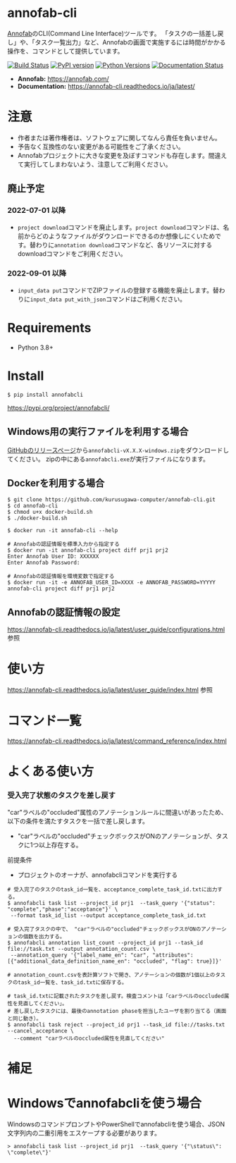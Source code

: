 # annofab-cli
[Annofab](https://annofab.com/)のCLI(Command Line Interface)ツールです。
「タスクの一括差し戻し」や、「タスク一覧出力」など、Annofabの画面で実施するには時間がかかる操作を、コマンドとして提供しています。

[![Build Status](https://app.travis-ci.com/kurusugawa-computer/annofab-cli.svg?branch=main)](https://app.travis-ci.com/kurusugawa-computer/annofab-cli)
[![PyPI version](https://badge.fury.io/py/annofabcli.svg)](https://badge.fury.io/py/annofabcli)
[![Python Versions](https://img.shields.io/pypi/pyversions/annofabcli.svg)](https://pypi.org/project/annofabcli/)
[![Documentation Status](https://readthedocs.org/projects/annofab-cli/badge/?version=latest)](https://annofab-cli.readthedocs.io/ja/latest/?badge=latest)


* **Annofab:** https://annofab.com/
* **Documentation:** https://annofab-cli.readthedocs.io/ja/latest/




# 注意
* 作者または著作権者は、ソフトウェアに関してなんら責任を負いません。
* 予告なく互換性のない変更がある可能性をご了承ください。
* Annofabプロジェクトに大きな変更を及ぼすコマンドも存在します。間違えて実行してしまわないよう、注意してご利用ください。


## 廃止予定

### 2022-07-01 以降
* `project download`コマンドを廃止します。`project download`コマンドは、名前からどのようなファイルがダウンロードできるのか想像しにくいためです。替わりに`annotation download`コマンドなど、各リソースに対するdownloadコマンドをご利用ください。


### 2022-09-01 以降
* `input_data put`コマンドでZIPファイルの登録する機能を廃止します。替わりに`input_data put_with_json`コマンドはご利用ください。



# Requirements
* Python 3.8+

# Install

```
$ pip install annofabcli
```

https://pypi.org/project/annofabcli/

## Windows用の実行ファイルを利用する場合
[GitHubのリリースページ](https://github.com/kurusugawa-computer/annofab-cli/releases)から`annofabcli-vX.X.X-windows.zip`をダウンロードしてください。
zipの中にある`annofabcli.exe`が実行ファイルになります。


## Dockerを利用する場合

```
$ git clone https://github.com/kurusugawa-computer/annofab-cli.git
$ cd annofab-cli
$ chmod u+x docker-build.sh
$ ./docker-build.sh

$ docker run -it annofab-cli --help

# Annofabの認証情報を標準入力から指定する
$ docker run -it annofab-cli project diff prj1 prj2
Enter Annofab User ID: XXXXXX
Enter Annofab Password: 

# Annofabの認証情報を環境変数で指定する
$ docker run -it -e ANNOFAB_USER_ID=XXXX -e ANNOFAB_PASSWORD=YYYYY annofab-cli project diff prj1 prj2
```


## Annofabの認証情報の設定
https://annofab-cli.readthedocs.io/ja/latest/user_guide/configurations.html 参照

# 使い方
https://annofab-cli.readthedocs.io/ja/latest/user_guide/index.html 参照

# コマンド一覧
https://annofab-cli.readthedocs.io/ja/latest/command_reference/index.html


# よくある使い方

### 受入完了状態のタスクを差し戻す
"car"ラベルの"occluded"属性のアノテーションルールに間違いがあったため、以下の条件を満たすタスクを一括で差し戻します。
* "car"ラベルの"occluded"チェックボックスがONのアノテーションが、タスクに1つ以上存在する。

前提条件
* プロジェクトのオーナが、annofabcliコマンドを実行する


```
# 受入完了のタスクのtask_id一覧を、acceptance_complete_task_id.txtに出力する。
$ annofabcli task list --project_id prj1  --task_query '{"status": "complete","phase":"acceptance"}' \
 --format task_id_list --output acceptance_complete_task_id.txt

# 受入完了タスクの中で、 "car"ラベルの"occluded"チェックボックスがONのアノテーションの個数を出力する。
$ annofabcli annotation list_count --project_id prj1 --task_id file://task.txt --output annotation_count.csv \
 --annotation_query '{"label_name_en": "car", "attributes":[{"additional_data_definition_name_en": "occluded", "flag": true}]}'

# annotation_count.csvを表計算ソフトで開き、アノテーションの個数が1個以上のタスクのtask_id一覧を、task_id.txtに保存する。

# task_id.txtに記載されたタスクを差し戻す。検査コメントは「carラベルのoccluded属性を見直してください」。
# 差し戻したタスクには、最後のannotation phaseを担当したユーザを割り当てる（画面と同じ動き）。
$ annofabcli task reject --project_id prj1 --task_id file://tasks.txt --cancel_acceptance \
  --comment "carラベルのoccluded属性を見直してください"

```

# 補足

# Windowsでannofabcliを使う場合
WindowsのコマンドプロンプトやPowerShellでannofabcliを使う場合、JSON文字列内の二重引用をエスケープする必要があります。

```
> annofabcli task list --project_id prj1  --task_query '{"\status\": \"complete\"}'
```
